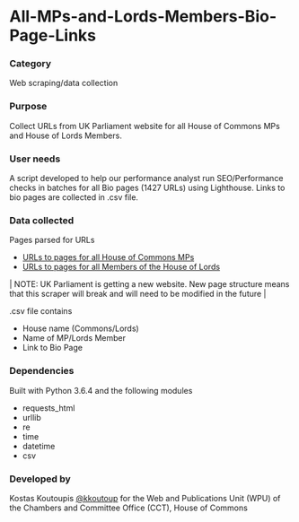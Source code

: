 # All-MPs-and-Lords-Members-Bio-Page-Links

### Category
Web scraping/data collection

### Purpose
Collect URLs from UK Parliament website for all House of Commons MPs and House of Lords Members.

### User needs
A script developed to help our performance analyst run SEO/Performance checks in batches for all Bio pages (1427 URLs) using Lighthouse. Links to bio pages are collected in .csv file.

### Data collected
Pages parsed for URLs
* [URLs to pages for all House of Commons MPs](https://www.parliament.uk/mps-lords-and-offices/mps/)
* [URLs to pages for all Members of the House of Lords](https://www.parliament.uk/mps-lords-and-offices/lords/)

| NOTE: UK Parliament is getting a new website. New page structure means that this scraper will break and will need to be modified in the future |

.csv file contains
- House name (Commons/Lords)
- Name of MP/Lords Member
- Link to Bio Page

### Dependencies
Built with Python 3.6.4 and the following modules
- requests_html
- urllib
- re
- time
- datetime
- csv

### Developed by
Kostas Koutoupis [@kkoutoup](https://github.com/kkoutoup) for the Web and Publications Unit (WPU) of the Chambers and Committee Office (CCT), House of Commons
